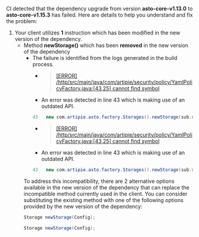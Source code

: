CI detected that the dependency upgrade from version **asto-core-v1.13.0** to **asto-core-v1.15.3** has failed. Here are details to help you understand and fix the problem:
1. Your client utilizes **1** instruction which has been modified in the new version of the dependency.
   * <summary>Method <b>newStorage()</b> which has been <b>removed</b> in the new version of the dependency</summary>
            
        *  <summary>The failure is identified from the logs generated in the build process. </summary>
          
            *   >[[ERROR] /http/src/main/java/com/artipie/security/policy/YamlPolicyFactory.java:[43,25] cannot find symbol](https://github.com/chains-project/breaking-good/actions/runs/8110103454/job/22166641300#step:4:1292)
            *   An error was detected in line 43 which is making use of an outdated API.
             ``` java
             43   new com.artipie.asto.factory.Storages().newStorage(sub.string("type"), com.amihaiemil.eoyaml.Yaml.createYamlInput(sub.toString()).readYamlMapping());
            ```
            *   >[[ERROR] /http/src/main/java/com/artipie/security/policy/YamlPolicyFactory.java:[43,25] cannot find symbol](https://github.com/chains-project/breaking-good/actions/runs/8110103454/job/22166641300#step:4:1292)
            *   An error was detected in line 43 which is making use of an outdated API.
             ``` java
             43   new com.artipie.asto.factory.Storages().newStorage(sub.string("type"), com.amihaiemil.eoyaml.Yaml.createYamlInput(sub.toString()).readYamlMapping());
            ```
            
        To address this incompatibility, there are 2 alternative options available in the new version of the dependency that can replace the incompatible method currently used in the client. You can consider substituting the existing method with one of the following options provided by the new version of the dependency:
        ``` java
        Storage newStorage(Config);
        ```
        ``` java
        Storage newStorage(Config);
        ```


